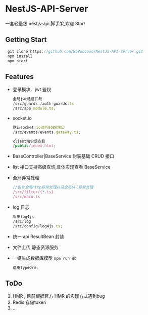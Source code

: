 # NestJS-API-Server

一套轻量级 nestjs-api 脚手架,欢迎 Star!

## Getting Start

```javascript
 git clone https://github.com/BoBoooooo/NestJS-API-Server.git
 npm install
 npm start
```

## Features

- 登录模块、jwt 鉴权

  ```javascript
  全局jwt验证拦截 
  /src/guards /auth-guards.ts 
  /src/app.module.ts;
  ```

- socket.io

  ```javascript
  默认socket.io监听8080端口 
  /src/events/events.gateway.ts;

  client端实现查看 
  /public/index.html;
  ```

- BaseController|BaseService 封装基础 CRUD 接口

- list 接口支持高级查询,具体实现查看 BaseService

- 全局异常处理
  ```javascript
  //包含全局http异常处理以及全局all异常处理
  /src/filter/{*.ts}
  /src/main.ts
  ```
- log 日志
  ```javascript
  采用log4js 
  /src/log 
  /src/config/log4js.ts;
  ```
- 统一 api ResultBean 封装

- 文件上传,静态资源服务

- 一键生成数据库模型 `npm run db`
  ```javascript
  选用TypeOrm;
  ```

## ToDo

1. HMR , 目前根据官方 HMR 的实现方式遇到bug
2. Redis 存储token
3. ...
